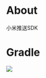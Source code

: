 # About
小米推送SDK

# Gradle
[![](https://jitpack.io/v/zj565061763/push-xiaomi.svg)](https://jitpack.io/#zj565061763/push-xiaomi)